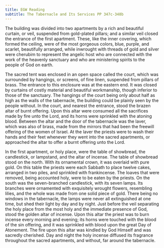 ```yaml
---
title: EGW Reading
subtitle: The Tabernacle and Its Services PP 347c-348b
---
```


The building was divided into two apartments by a rich and beautiful curtain, or veil, suspended from gold-plated pillars; and a similar veil closed the entrance of the first apartment. These, like the inner covering, which formed the ceiling, were of the most gorgeous colors, blue, purple, and scarlet, beautifully arranged, while inwrought with threads of gold and silver were cherubim to represent the angelic host who are connected with the work of the heavenly sanctuary and who are ministering spirits to the people of God on earth.

The sacred tent was enclosed in an open space called the court, which was surrounded by hangings, or screens, of fine linen, suspended from pillars of brass. The entrance to this enclosure was at the eastern end. It was closed by curtains of costly material and beautiful workmanship, though inferior to those of the sanctuary. The hangings of the court being only about half as high as the walls of the tabernacle, the building could be plainly seen by the people without. In the court, and nearest the entrance, stood the brazen altar of burnt offering. Upon this altar were consumed all the sacrifices made by fire unto the Lord, and its horns were sprinkled with the atoning blood. Between the altar and the door of the tabernacle was the laver, which was also of brass, made from the mirrors that had been the freewill offering of the women of Israel. At the laver the priests were to wash their hands and their feet whenever they went into the sacred apartments, or approached the altar to offer a burnt offering unto the Lord.

In the first apartment, or holy place, were the table of showbread, the candlestick, or lampstand, and the altar of incense. The table of showbread stood on the north. With its ornamental crown, it was overlaid with pure gold. On this table the priests were each Sabbath to place twelve cakes, arranged in two piles, and sprinkled with frankincense. The loaves that were removed, being accounted holy, were to be eaten by the priests. On the south was the seven-branched candlestick, with its seven lamps. Its branches were ornamented with exquisitely wrought flowers, resembling lilies, and the whole was made from one solid piece of gold. There being no windows in the tabernacle, the lamps were never all extinguished at one time, but shed their light by day and by night. Just before the veil separating the holy place from the most holy and the immediate presence of God, stood the golden altar of incense. Upon this altar the priest was to burn incense every morning and evening; its horns were touched with the blood of the sin offering, and it was sprinkled with blood upon the great Day of Atonement. The fire upon this altar was kindled by God Himself and was sacredly cherished. Day and night the holy incense diffused its fragrance throughout the sacred apartments, and without, far around the tabernacle.